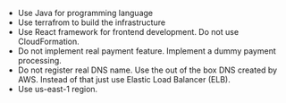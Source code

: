 
- Use Java for programming language
- Use terrafrom to build the infrastructure
- Use React framework for frontend development. Do not use CloudFormation. 
- Do not implement real payment feature. Implement a dummy payment processing. 
- Do not register real DNS name. Use the out of the box DNS created by AWS. Instead of that just use Elastic Load Balancer (ELB).
- Use us-east-1 region.